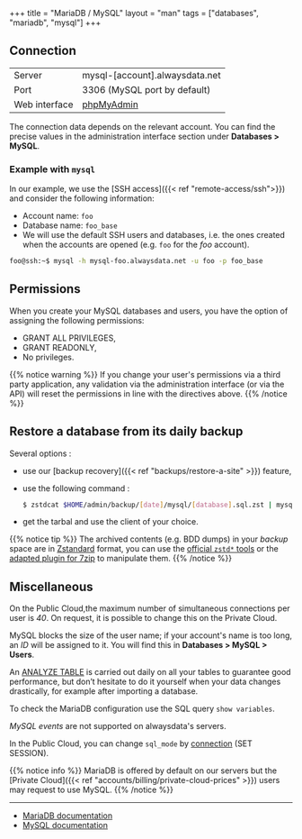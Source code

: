 +++
title = "MariaDB / MySQL"
layout = "man"
tags = ["databases", "mariadb", "mysql"]
+++

## Connection

|||
|--- |--- |
|Server|mysql-[account].alwaysdata.net|
|Port|3306 (MySQL port by default)|
|Web interface|[phpMyAdmin](https://phpmyadmin.alwaysdata.com/)|

The connection data depends on the relevant account. You can find the precise values in the administration interface section under **Databases > MySQL**.

### Example with `mysql`
In our example, we use the [SSH access]({{< ref "remote-access/ssh">}}) and consider the following information:

- Account name: `foo`
- Database name: `foo_base`
- We will use the default SSH users and databases, i.e. the ones created when the accounts are opened (e.g. `foo` for the *foo* account).

```sh
foo@ssh:~$ mysql -h mysql-foo.alwaysdata.net -u foo -p foo_base
```

## Permissions

When you create your MySQL databases and users, you have the option of assigning the following permissions:

- GRANT ALL PRIVILEGES,
- GRANT READONLY,
- No privileges.

{{% notice warning %}}
If you change your user's permissions via a third party application, any validation via the administration interface (or via the API) will reset the permissions in line with the directives above.
{{% /notice %}}

## Restore a database from its daily backup

Several options :

- use our [backup recovery]({{< ref "backups/restore-a-site" >}}) feature,
- use the following command :

    ```sh
    $ zstdcat $HOME/admin/backup/[date]/mysql/[database].sql.zst | mysql -h mysql-[account].alwaysdata.net -u [user] -p [database]
    ```

- get the tarbal and use the client of your choice.

{{% notice tip %}}
The archived contents (e.g. BDD dumps) in your *backup* space are in [Zstandard](https://github.com/facebook/zstd) format, you can use the [official `zstd*` tools](https://github.com/facebook/zstd/releases/latest) or the [adapted plugin for 7zip](https://www.tc4shell.com/en/7zip/modern7z/) to manipulate them.
{{% /notice %}}

## Miscellaneous

On the Public Cloud,the maximum number of simultaneous connections per user is *40*. On request, it is possible to change this on the Private Cloud.

MySQL blocks the size of the user name; if your account's name is too long, an *ID* will be assigned to it. You will find this in **Databases > MySQL > Users**.

An [ANALYZE TABLE](https://mariadb.com/kb/en/analyze-table/) is carried out daily on all your tables to guarantee good performance, but don’t hesitate to do it yourself when your data changes drastically, for example after importing a database.

To check the MariaDB configuration use the SQL query `show variables`.

*MySQL events* are not supported on alwaysdata's servers.

In the Public Cloud, you can change `sql_mode` by [connection](https://dev.mysql.com/doc/refman/8.0/en/sql-mode.html) (SET SESSION).

{{% notice info %}}
MariaDB is offered by default on our servers but the [Private Cloud]({{< ref "accounts/billing/private-cloud-prices" >}}) users may request to use MySQL.
{{% /notice %}}

---

- [MariaDB documentation](https://mariadb.com/kb/en/library/documentation/)
- [MySQL documentation](https://dev.mysql.com/doc/)
